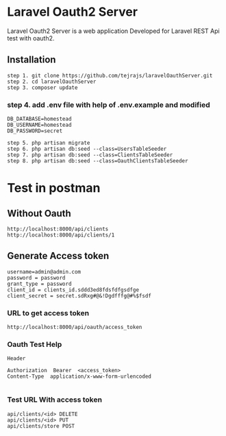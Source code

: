 # Laravel Oauth2 Server

Laravel Oauth2 Server is a web application Developed for Laravel REST Api test with oauth2.

## Installation
~~~
step 1. git clone https://github.com/tejrajs/laravelOauthServer.git
step 2. cd laravelOauthServer
step 3. composer update
~~~

### step 4. add .env file with help of .env.example and modified

~~~
DB_DATABASE=homestead
DB_USERNAME=homestead
DB_PASSWORD=secret
~~~

~~~
step 5. php artisan migrate
step 6. php artisan db:seed --class=UsersTableSeeder
step 7. php artisan db:seed --class=ClientsTableSeeder
step 8. php artisan db:seed --class=OauthClientsTableSeeder
~~~

# Test in postman

## Without Oauth
~~~
http://localhost:8000/api/clients
http://localhost:8000/api/clients/1
~~~ 

## Generate Access token

~~~
username=admin@admin.com
password = password
grant_type = password
client_id = clients_id.sddd3ed8fdsfdfgsdfge
client_secret = secret.sdRxg#@&!Dgdfffg@#%$fsdf
~~~
 
### URL to get access token
~~~
http://localhost:8000/api/oauth/access_token
~~~
### Oauth Test Help 
~~~
Header

Authorization  Bearer  <access_token>
Content-Type  application/x-www-form-urlencoded


~~~ 
### Test URL With access token

~~~
api/clients/<id> DELETE
api/clients/<id> PUT
api/clients/store POST
~~~